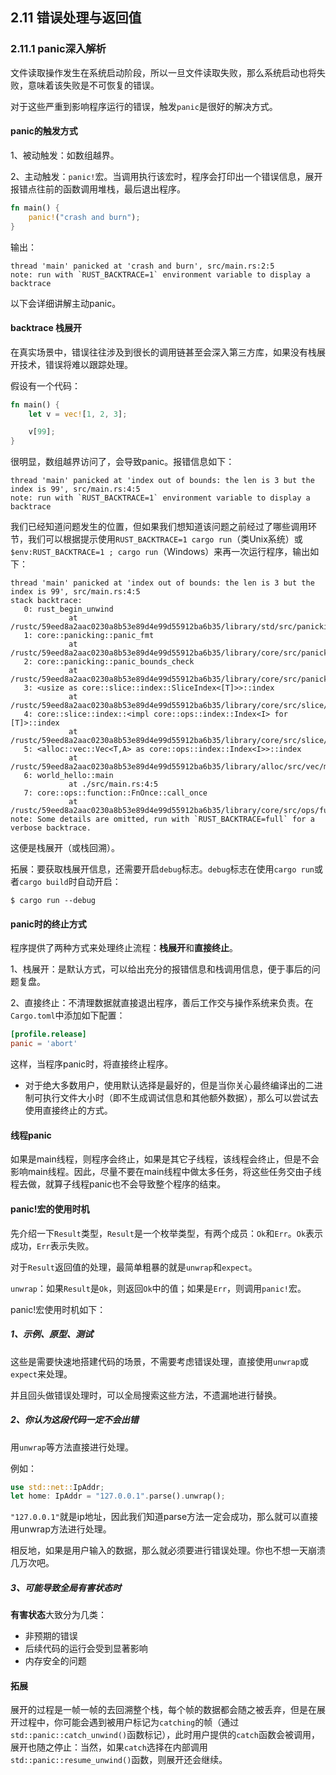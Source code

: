 ## 2.11 错误处理与返回值
### 2.11.1 panic深入解析
文件读取操作发生在系统启动阶段，所以一旦文件读取失败，那么系统启动也将失败，意味着该失败是不可恢复的错误。

对于这些严重到影响程序运行的错误，触发`panic`是很好的解决方式。
#### panic的触发方式
1、被动触发：如数组越界。

2、主动触发：`panic!`宏。当调用执行该宏时，程序会打印出一个错误信息，展开报错点往前的函数调用堆栈，最后退出程序。
```rust
fn main() {
    panic!("crash and burn");
}
```
输出：
```
thread 'main' panicked at 'crash and burn', src/main.rs:2:5
note: run with `RUST_BACKTRACE=1` environment variable to display a backtrace
```

以下会详细讲解主动panic。

#### backtrace 栈展开
在真实场景中，错误往往涉及到很长的调用链甚至会深入第三方库，如果没有栈展开技术，错误将难以跟踪处理。

假设有一个代码：
```rust
fn main() {
    let v = vec![1, 2, 3];

    v[99];
}
```
很明显，数组越界访问了，会导致panic。报错信息如下：
```
thread 'main' panicked at 'index out of bounds: the len is 3 but the index is 99', src/main.rs:4:5
note: run with `RUST_BACKTRACE=1` environment variable to display a backtrace
```
我们已经知道问题发生的位置，但如果我们想知道该问题之前经过了哪些调用环节，我们可以根据提示使用`RUST_BACKTRACE=1 cargo run`（类Unix系统）或`$env:RUST_BACKTRACE=1 ; cargo run`（Windows）来再一次运行程序，输出如下：
```
thread 'main' panicked at 'index out of bounds: the len is 3 but the index is 99', src/main.rs:4:5
stack backtrace:
   0: rust_begin_unwind
             at /rustc/59eed8a2aac0230a8b53e89d4e99d55912ba6b35/library/std/src/panicking.rs:517:5
   1: core::panicking::panic_fmt
             at /rustc/59eed8a2aac0230a8b53e89d4e99d55912ba6b35/library/core/src/panicking.rs:101:14
   2: core::panicking::panic_bounds_check
             at /rustc/59eed8a2aac0230a8b53e89d4e99d55912ba6b35/library/core/src/panicking.rs:77:5
   3: <usize as core::slice::index::SliceIndex<[T]>>::index
             at /rustc/59eed8a2aac0230a8b53e89d4e99d55912ba6b35/library/core/src/slice/index.rs:184:10
   4: core::slice::index::<impl core::ops::index::Index<I> for [T]>::index
             at /rustc/59eed8a2aac0230a8b53e89d4e99d55912ba6b35/library/core/src/slice/index.rs:15:9
   5: <alloc::vec::Vec<T,A> as core::ops::index::Index<I>>::index
             at /rustc/59eed8a2aac0230a8b53e89d4e99d55912ba6b35/library/alloc/src/vec/mod.rs:2465:9
   6: world_hello::main
             at ./src/main.rs:4:5
   7: core::ops::function::FnOnce::call_once
             at /rustc/59eed8a2aac0230a8b53e89d4e99d55912ba6b35/library/core/src/ops/function.rs:227:5
note: Some details are omitted, run with `RUST_BACKTRACE=full` for a verbose backtrace.
```
这便是栈展开（或栈回溯）。

拓展：要获取栈展开信息，还需要开启`debug`标志。`debug`标志在使用`cargo run`或者`cargo build`时自动开启：
```shell
$ cargo run --debug
```

#### panic时的终止方式
程序提供了两种方式来处理终止流程：**栈展开**和**直接终止**。

1、栈展开：是默认方式，可以给出充分的报错信息和栈调用信息，便于事后的问题复盘。

2、直接终止：不清理数据就直接退出程序，善后工作交与操作系统来负责。在`Cargo.toml`中添加如下配置：
```toml
[profile.release]
panic = 'abort'
```
这样，当程序panic时，将直接终止程序。

- 对于绝大多数用户，使用默认选择是最好的，但是当你关心最终编译出的二进制可执行文件大小时（即不生成调试信息和其他额外数据），那么可以尝试去使用直接终止的方式。

#### 线程panic
如果是main线程，则程序会终止，如果是其它子线程，该线程会终止，但是不会影响main线程。因此，尽量不要在main线程中做太多任务，将这些任务交由子线程去做，就算子线程panic也不会导致整个程序的结束。

#### panic!宏的使用时机
先介绍一下`Result`类型，`Result`是一个枚举类型，有两个成员：`Ok`和`Err`。`Ok`表示成功，`Err`表示失败。

对于`Result`返回值的处理，最简单粗暴的就是`unwrap`和`expect`。

`unwrap`：如果`Result`是`Ok`，则返回`Ok`中的值；如果是`Err`，则调用`panic!`宏。

panic!宏使用时机如下：

##### 1、示例、原型、测试
这些是需要快速地搭建代码的场景，不需要考虑错误处理，直接使用`unwrap`或`expect`来处理。

并且回头做错误处理时，可以全局搜索这些方法，不遗漏地进行替换。

##### 2、你认为这段代码一定不会出错
用`unwrap`等方法直接进行处理。

例如：
```rust
use std::net::IpAddr;
let home: IpAddr = "127.0.0.1".parse().unwrap();
```
`"127.0.0.1"`就是ip地址，因此我们知道parse方法一定会成功，那么就可以直接用unwrap方法进行处理。

相反地，如果是用户输入的数据，那么就必须要进行错误处理。你也不想一天崩溃几万次吧。

##### 3、可能导致全局有害状态时
**有害状态**大致分为几类：
* 非预期的错误
* 后续代码的运行会受到显著影响
* 内存安全的问题

#### 拓展
展开的过程是一帧一帧的去回溯整个栈，每个帧的数据都会随之被丢弃，但是在展开过程中，你可能会遇到被用户标记为`catching`的帧（通过`std::panic::catch_unwind()`函数标记），此时用户提供的`catch`函数会被调用，展开也随之停止：当然，如果`catch`选择在内部调用`std::panic::resume_unwind()`函数，则展开还会继续。